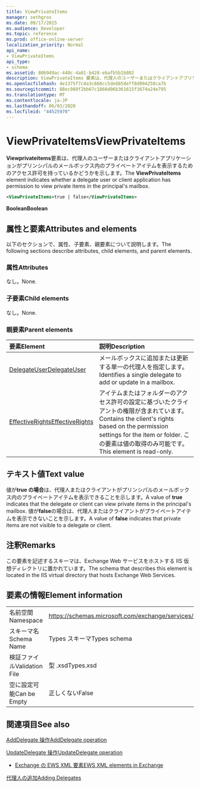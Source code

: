 ```yaml
---
title: ViewPrivateItems
manager: sethgros
ms.date: 09/17/2015
ms.audience: Developer
ms.topic: reference
ms.prod: office-online-server
localization_priority: Normal
api_name:
- ViewPrivateItems
api_type:
- schema
ms.assetid: 80b949ac-440c-4a01-b428-ebafb5b1b802
description: ViewPrivateItems 要素は、代理人のユーザーまたはクライアントアプリケーションがプリンシパルのメールボックス内のプライベートアイテムを表示するためのアクセス許可を持っているかどうかを示します。
ms.openlocfilehash: 4e1375f7c4a3c660cc5de885deff8d094250ca7b
ms.sourcegitcommit: 88ec988f2bb67c1866d06b361615f3674a24e795
ms.translationtype: MT
ms.contentlocale: ja-JP
ms.lasthandoff: 06/03/2020
ms.locfileid: "44525970"
---
```

# <a name="viewprivateitems"></a><span data-ttu-id="d2335-103">ViewPrivateItems</span><span class="sxs-lookup"><span data-stu-id="d2335-103">ViewPrivateItems</span></span>

<span data-ttu-id="d2335-104">**Viewprivateitems**要素は、代理人のユーザーまたはクライアントアプリケーションがプリンシパルのメールボックス内のプライベートアイテムを表示するためのアクセス許可を持っているかどうかを示します。</span><span class="sxs-lookup"><span data-stu-id="d2335-104">The **ViewPrivateItems** element indicates whether a delegate user or client application has permission to view private items in the principal's mailbox.</span></span> 
  
```XML
<ViewPrivateItems>true | false</ViewPrivateItems>
```

 <span data-ttu-id="d2335-105">**Boolean**</span><span class="sxs-lookup"><span data-stu-id="d2335-105">**Boolean**</span></span>
## <a name="attributes-and-elements"></a><span data-ttu-id="d2335-106">属性と要素</span><span class="sxs-lookup"><span data-stu-id="d2335-106">Attributes and elements</span></span>

<span data-ttu-id="d2335-107">以下のセクションで、属性、子要素、親要素について説明します。</span><span class="sxs-lookup"><span data-stu-id="d2335-107">The following sections describe attributes, child elements, and parent elements.</span></span>
  
### <a name="attributes"></a><span data-ttu-id="d2335-108">属性</span><span class="sxs-lookup"><span data-stu-id="d2335-108">Attributes</span></span>

<span data-ttu-id="d2335-109">なし。</span><span class="sxs-lookup"><span data-stu-id="d2335-109">None.</span></span>
  
### <a name="child-elements"></a><span data-ttu-id="d2335-110">子要素</span><span class="sxs-lookup"><span data-stu-id="d2335-110">Child elements</span></span>

<span data-ttu-id="d2335-111">なし。</span><span class="sxs-lookup"><span data-stu-id="d2335-111">None.</span></span>
  
### <a name="parent-elements"></a><span data-ttu-id="d2335-112">親要素</span><span class="sxs-lookup"><span data-stu-id="d2335-112">Parent elements</span></span>

|<span data-ttu-id="d2335-113">**要素**</span><span class="sxs-lookup"><span data-stu-id="d2335-113">**Element**</span></span>|<span data-ttu-id="d2335-114">**説明**</span><span class="sxs-lookup"><span data-stu-id="d2335-114">**Description**</span></span>|
|:-----|:-----|
|[<span data-ttu-id="d2335-115">DelegateUser</span><span class="sxs-lookup"><span data-stu-id="d2335-115">DelegateUser</span></span>](delegateuser.md) <br/> |<span data-ttu-id="d2335-116">メールボックスに追加または更新する単一の代理人を指定します。</span><span class="sxs-lookup"><span data-stu-id="d2335-116">Identifies a single delegate to add or update in a mailbox.</span></span>  <br/> |
|[<span data-ttu-id="d2335-117">EffectiveRights</span><span class="sxs-lookup"><span data-stu-id="d2335-117">EffectiveRights</span></span>](effectiverights.md) <br/> |<span data-ttu-id="d2335-118">アイテムまたはフォルダーのアクセス許可の設定に基づいたクライアントの権限が含まれています。</span><span class="sxs-lookup"><span data-stu-id="d2335-118">Contains the client's rights based on the permission settings for the item or folder.</span></span> <span data-ttu-id="d2335-119">この要素は値の取得のみ可能です。</span><span class="sxs-lookup"><span data-stu-id="d2335-119">This element is read-only.</span></span>  <br/> |
   
## <a name="text-value"></a><span data-ttu-id="d2335-120">テキスト値</span><span class="sxs-lookup"><span data-stu-id="d2335-120">Text value</span></span>

<span data-ttu-id="d2335-121">値が**true の場合**は、代理人またはクライアントがプリンシパルのメールボックス内のプライベートアイテムを表示できることを示します。</span><span class="sxs-lookup"><span data-stu-id="d2335-121">A value of **true** indicates that the delegate or client can view private items in the principal's mailbox.</span></span> <span data-ttu-id="d2335-122">値が**false**の場合は、代理人またはクライアントがプライベートアイテムを表示できないことを示します。</span><span class="sxs-lookup"><span data-stu-id="d2335-122">A value of **false** indicates that private items are not visible to a delegate or client.</span></span> 
  
## <a name="remarks"></a><span data-ttu-id="d2335-123">注釈</span><span class="sxs-lookup"><span data-stu-id="d2335-123">Remarks</span></span>

<span data-ttu-id="d2335-124">この要素を記述するスキーマは、Exchange Web サービスをホストする IIS 仮想ディレクトリに置かれています。</span><span class="sxs-lookup"><span data-stu-id="d2335-124">The schema that describes this element is located in the IIS virtual directory that hosts Exchange Web Services.</span></span>
  
## <a name="element-information"></a><span data-ttu-id="d2335-125">要素の情報</span><span class="sxs-lookup"><span data-stu-id="d2335-125">Element information</span></span>

|||
|:-----|:-----|
|<span data-ttu-id="d2335-126">名前空間</span><span class="sxs-lookup"><span data-stu-id="d2335-126">Namespace</span></span>  <br/> |https://schemas.microsoft.com/exchange/services/2006/types  <br/> |
|<span data-ttu-id="d2335-127">スキーマ名</span><span class="sxs-lookup"><span data-stu-id="d2335-127">Schema Name</span></span>  <br/> |<span data-ttu-id="d2335-128">Types スキーマ</span><span class="sxs-lookup"><span data-stu-id="d2335-128">Types schema</span></span>  <br/> |
|<span data-ttu-id="d2335-129">検証ファイル</span><span class="sxs-lookup"><span data-stu-id="d2335-129">Validation File</span></span>  <br/> |<span data-ttu-id="d2335-130">型 .xsd</span><span class="sxs-lookup"><span data-stu-id="d2335-130">Types.xsd</span></span>  <br/> |
|<span data-ttu-id="d2335-131">空に設定可能</span><span class="sxs-lookup"><span data-stu-id="d2335-131">Can be Empty</span></span>  <br/> |<span data-ttu-id="d2335-132">正しくない</span><span class="sxs-lookup"><span data-stu-id="d2335-132">False</span></span>  <br/> |
   
## <a name="see-also"></a><span data-ttu-id="d2335-133">関連項目</span><span class="sxs-lookup"><span data-stu-id="d2335-133">See also</span></span>



[<span data-ttu-id="d2335-134">AddDelegate 操作</span><span class="sxs-lookup"><span data-stu-id="d2335-134">AddDelegate operation</span></span>](adddelegate-operation.md)
  
[<span data-ttu-id="d2335-135">UpdateDelegate 操作</span><span class="sxs-lookup"><span data-stu-id="d2335-135">UpdateDelegate operation</span></span>](updatedelegate-operation.md)


- [<span data-ttu-id="d2335-136">Exchange の EWS XML 要素</span><span class="sxs-lookup"><span data-stu-id="d2335-136">EWS XML elements in Exchange</span></span>](ews-xml-elements-in-exchange.md)


[<span data-ttu-id="d2335-137">代理人の追加</span><span class="sxs-lookup"><span data-stu-id="d2335-137">Adding Delegates</span></span>](https://msdn.microsoft.com/library/3a744150-66a3-4a13-9433-793603ba5038%28Office.15%29.aspx)

